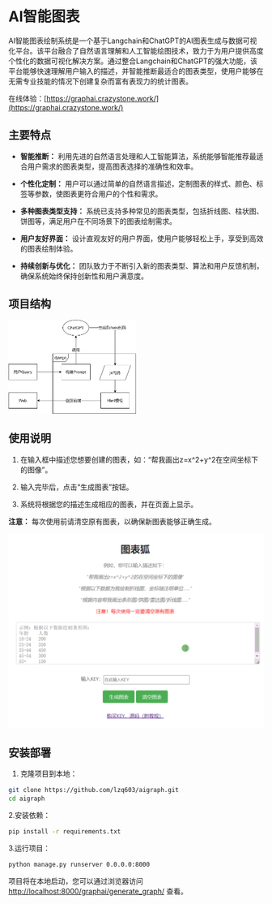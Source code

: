 # AI智能图表

AI智能图表绘制系统是一个基于Langchain和ChatGPT的AI图表生成与数据可视化平台。该平台融合了自然语言理解和人工智能绘图技术，致力于为用户提供高度个性化的数据可视化解决方案。通过整合Langchain和ChatGPT的强大功能，该平台能够快速理解用户输入的描述，并智能推断最适合的图表类型，使用户能够在无需专业技能的情况下创建复杂而富有表现力的统计图表。

在线体验：[https://graphai.crazystone.work/](https://graphai.crazystone.work/)

## 主要特点

*   **智能推断：** 利用先进的自然语言处理和人工智能算法，系统能够智能推荐最适合用户需求的图表类型，提高图表选择的准确性和效率。

*   **个性化定制：** 用户可以通过简单的自然语言描述，定制图表的样式、颜色、标签等参数，使图表更符合用户的个性和需求。

*   **多种图表类型支持：** 系统已支持多种常见的图表类型，包括折线图、柱状图、饼图等，满足用户在不同场景下的图表绘制需求。

*   **用户友好界面：** 设计直观友好的用户界面，使用户能够轻松上手，享受到高效的图表绘制体验。

*   **持续创新与优化：** 团队致力于不断引入新的图表类型、算法和用户反馈机制，确保系统始终保持创新性和用户满意度。

## 项目结构

<img style="width:50%;margin-left:auto;margin-right:auto" src="https://github.com/lzq603/aigraph/blob/master/sample/AIChart.png?raw=true"></img>

## 使用说明

1.  在输入框中描述您想要创建的图表，如：“帮我画出z=x^2+y^2在空间坐标下的图像”。

2.  输入完毕后，点击“生成图表”按钮。

3.  系统将根据您的描述生成相应的图表，并在页面上显示。

**注意：** 每次使用前请清空原有图表，以确保新图表能够正确生成。

![示例.gif](https://github.com/lzq603/aigraph/blob/master/sample/simple.gif?raw=true)

## 安装部署

1.  克隆项目到本地：

```bash
git clone https://github.com/lzq603/aigraph.git
cd aigraph
```

2.安装依赖：

```bash
pip install -r requirements.txt
```

3.运行项目：

```bash
python manage.py runserver 0.0.0.0:8000
```

项目将在本地启动，您可以通过浏览器访问 <http://localhost:8000/graphai/generate_graph/> 查看。
